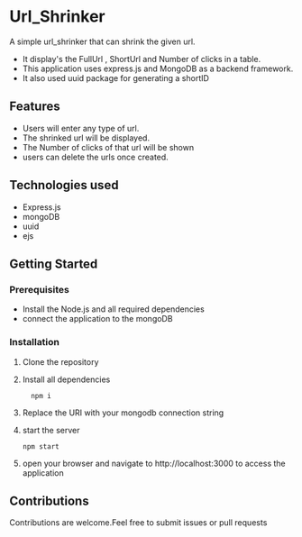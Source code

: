 # Url_Shrinker

A simple url_shrinker that can shrink the given url.
  - It display's the FullUrl , ShortUrl and Number of clicks in a table.
  - This application uses express.js and MongoDB as a backend framework.
  - It also used uuid package for generating a shortID 


## Features

  - Users will enter any type of url.
  - The shrinked url will be displayed.
  - The Number of clicks of that url will be shown
  - users can delete the urls once created.

## Technologies used

  - Express.js
  - mongoDB
  - uuid
  - ejs

## Getting Started

### Prerequisites

  - Install the Node.js and all required dependencies
  - connect the application to the mongoDB

### Installation

1. Clone the repository
2. Install all dependencies

         npm i
3. Replace the URI with your mongodb connection string
4. start the server

       npm start
5. open your browser and navigate to http://localhost:3000 to access the application


## Contributions
  Contributions are welcome.Feel free to submit issues or pull requests
